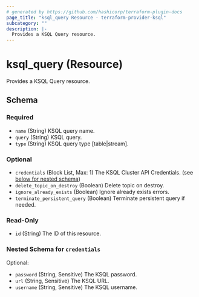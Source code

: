 ```yaml
---
# generated by https://github.com/hashicorp/terraform-plugin-docs
page_title: "ksql_query Resource - terraform-provider-ksql"
subcategory: ""
description: |-
  Provides a KSQL Query resource.
---
```


# ksql_query (Resource)

Provides a KSQL Query resource.



<!-- schema generated by tfplugindocs -->
## Schema

### Required

- `name` (String) KSQL query name.
- `query` (String) KSQL query.
- `type` (String) KSQL query type [table|stream].

### Optional

- `credentials` (Block List, Max: 1) The KSQL Cluster API Credentials. (see [below for nested schema](#nestedblock--credentials))
- `delete_topic_on_destroy` (Boolean) Delete topic on destroy.
- `ignore_already_exists` (Boolean) Ignore already exists errors.
- `terminate_persistent_query` (Boolean) Terminate persistent query if needed.

### Read-Only

- `id` (String) The ID of this resource.

<a id="nestedblock--credentials"></a>
### Nested Schema for `credentials`

Optional:

- `password` (String, Sensitive) The KSQL password.
- `url` (String, Sensitive) The KSQL URL.
- `username` (String, Sensitive) The KSQL username.


